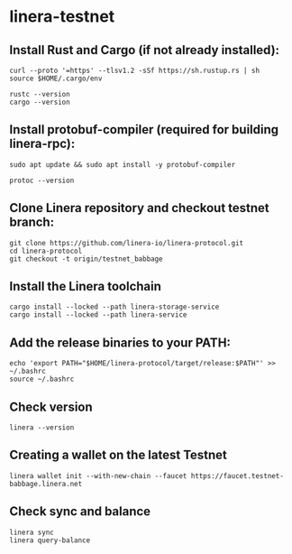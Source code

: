 # linera-testnet

## Install Rust and Cargo (if not already installed):
```
curl --proto '=https' --tlsv1.2 -sSf https://sh.rustup.rs | sh
source $HOME/.cargo/env
```
```
rustc --version
cargo --version
```
## Install protobuf-compiler (required for building linera-rpc):
```
sudo apt update && sudo apt install -y protobuf-compiler
```
```
protoc --version
```
## Clone Linera repository and checkout testnet branch:
```
git clone https://github.com/linera-io/linera-protocol.git
cd linera-protocol
git checkout -t origin/testnet_babbage
```
## Install the Linera toolchain
```
cargo install --locked --path linera-storage-service
cargo install --locked --path linera-service
```
## Add the release binaries to your PATH:
```
echo 'export PATH="$HOME/linera-protocol/target/release:$PATH"' >> ~/.bashrc
source ~/.bashrc
```
## Check version
```
linera --version
```
## Creating a wallet on the latest Testnet
```
linera wallet init --with-new-chain --faucet https://faucet.testnet-babbage.linera.net
```
## Check sync and balance
```
linera sync
linera query-balance
```




















